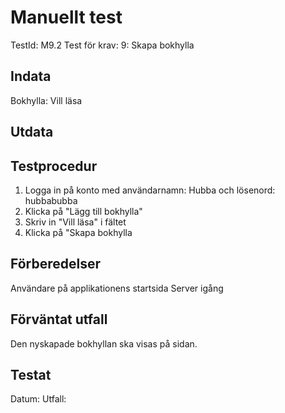 # Manuellt test 
TestId: M9.2
Test för krav: 9: Skapa bokhylla 

## Indata
Bokhylla: Vill läsa

## Utdata


## Testprocedur
1. Logga in på konto med användarnamn: Hubba och lösenord: hubbabubba
2. Klicka på "Lägg till bokhylla"
3. Skriv in "Vill läsa" i fältet
4. Klicka på "Skapa bokhylla

## Förberedelser
Användare på applikationens startsida
Server igång

## Förväntat utfall
Den nyskapade bokhyllan ska visas på sidan. 

## Testat
Datum: 
Utfall: 